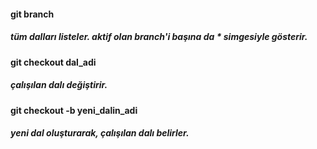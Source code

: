 #### git branch
##### <i>tüm dalları listeler. aktif olan branch'i başına da * simgesiyle gösterir.</i>

#### git checkout dal_adi
##### <i>çalışılan dalı değiştirir.</i>

#### git checkout -b yeni_dalin_adi
##### <i>yeni dal oluşturarak, çalışılan dalı belirler.</i>

